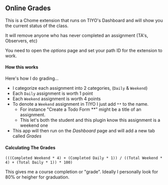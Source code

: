 ## Online Grades

This is a Chome extension that runs on TIYO's Dashboard and will show you the current status of the class.

It will remove anyone who has never completed an assignment (TA's, Observers, etc)

You need to open the *options* page and set your path ID for the extension to work.


#### How this works

Here's how I do grading...

- I categorize each assignment into 2 categories, (`Daily` & `Weekend`)
- Each `Daily` assignment is worth 1 point
- Each `Weekend` assignment is worth 4 points
- To denote a `Weekend` assignment in TIYO I just add `**` to the name.
  - For instance "Create a Todo Form **" might be a title of an assignment.
  - This let's both the student and this plugin know this assignment is a weekend one
- This app will then run on the *Dashboard* page and will add a new tab called *Grades*


#### Calculating The Grades

`(((Completed Weekend * 4) + (Completed Daily * 1)) / ((Total Weekend * 4) + (Total Daily * 1)) * 100)`

This gives me a course completion or "grade". Ideally I personally look for 80% or heigher for graduation.